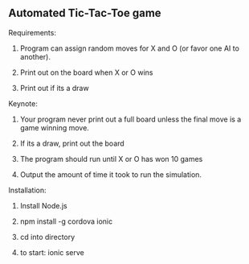 Automated Tic-Tac-Toe game
--------------------------


Requirements:

1. Program can assign random moves for X and O (or favor one AI to another).

2. Print out on the board when X or O wins

3. Print out if its a draw


Keynote:

1. Your program never print out a full board unless the final move is a game winning move. 

2. If its a draw, print out the board

3. The program should run until X or O has won 10 games

4. Output the amount of time it took to run the simulation.


Installation:

1. Install Node.js

2. npm install -g cordova ionic	

3. cd into directory

4. to start: ionic serve
